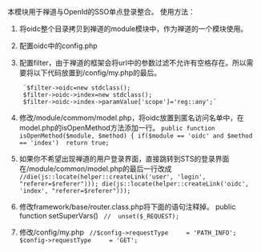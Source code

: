 本模块用于禅道与OpenId的SSO单点登录整合。
使用方法：
    
1. 将oidc整个目录拷贝到禅道的module模块中，作为禅道的一个模块使用。
2. 配置oidc中的config.php
3. 配置filter，由于禅道的框架会将url中的参数过滤不允许有空格存在。所以需要将以下代码放置到/config/my.php的最后。

        `$filter->oidc=new stdclass();
        $filter->oidc->index=new stdclass();
        $filter->oidc->index->paramValue['scope']='reg::any';`

4.	修改/module/commom/model.php，将oidc放置到匿名访问名单中，在model.php的isOpenMethod方法添加一行。
        ` public function isOpenMethod($module, $method)
         {
             if($module == 'oidc' and $method == 'index')  return true;
`

5.	如果你不希望出现禅道的用户登录界面，直接跳转到STS的登录界面在/module/common/model.php的最后一行改成
   `  //die(js::locate(helper::createLink('user', 'login', "referer=$referer")));
     die(js::locate(helper::createLink('oidc', 'index', "referer=$referer")));
  `

6.  修改framework/base/router.class.php将下面的语句注释掉。
        public function setSuperVars()
     ` //  unset($_REQUEST);`
7. 修改/config/my.php
    ` //$config->requestType     = 'PATH_INFO';
    $config->requestType     = 'GET';`
    